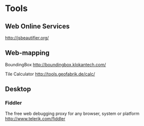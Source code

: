 # Tools

## Web Online Services

http://jsbeautifier.org/




## Web-mapping

BoundingBox
http://boundingbox.klokantech.com/

Tile Calculator
http://tools.geofabrik.de/calc/




## Desktop

### Fiddler
The free web debugging proxy for any browser, system or platform
http://www.telerik.com/fiddler












